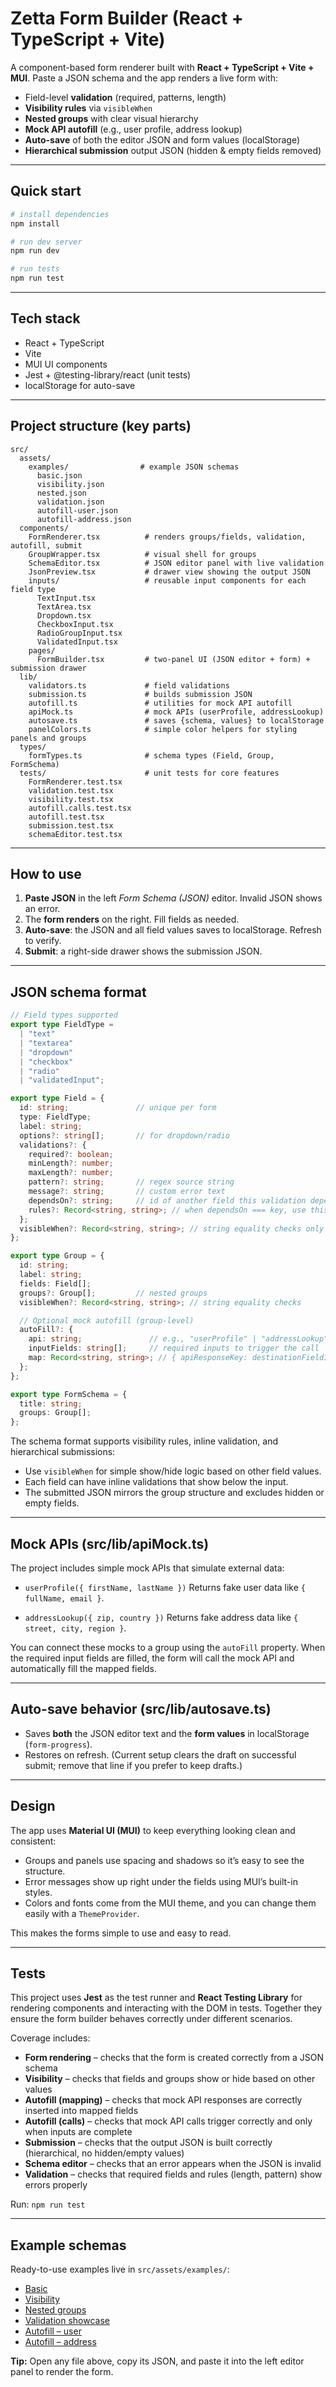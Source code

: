 # Zetta Form Builder (React + TypeScript + Vite)

A component-based form renderer built with **React + TypeScript + Vite + MUI**. Paste a JSON schema and the app renders a live form with:

-   Field-level **validation** (required, patterns, length)
-   **Visibility rules** via `visibleWhen`
-   **Nested groups** with clear visual hierarchy
-   **Mock API autofill** (e.g., user profile, address lookup)
-   **Auto-save** of both the editor JSON and form values (localStorage)
-   **Hierarchical submission** output JSON (hidden & empty fields removed)

---

## Quick start

```bash
# install dependencies
npm install

# run dev server
npm run dev

# run tests
npm run test
```

---

## Tech stack
- React + TypeScript
- Vite
- MUI UI components
- Jest + @testing-library/react (unit tests)
- localStorage for auto-save

---

## Project structure (key parts)

```
src/
  assets/
    examples/                # example JSON schemas
      basic.json
      visibility.json
      nested.json
      validation.json
      autofill-user.json
      autofill-address.json
  components/
    FormRenderer.tsx          # renders groups/fields, validation, autofill, submit
    GroupWrapper.tsx          # visual shell for groups
    SchemaEditor.tsx          # JSON editor panel with live validation
    JsonPreview.tsx           # drawer view showing the output JSON
    inputs/                   # reusable input components for each field type
      TextInput.tsx
      TextArea.tsx
      Dropdown.tsx
      CheckboxInput.tsx
      RadioGroupInput.tsx
      ValidatedInput.tsx
    pages/
      FormBuilder.tsx         # two-panel UI (JSON editor + form) + submission drawer
  lib/
    validators.ts             # field validations
    submission.ts             # builds submission JSON
    autofill.ts               # utilities for mock API autofill
    apiMock.ts                # mock APIs (userProfile, addressLookup)
    autosave.ts               # saves {schema, values} to localStorage
    panelColors.ts            # simple color helpers for styling panels and groups
  types/
    formTypes.ts              # schema types (Field, Group, FormSchema)
  tests/                      # unit tests for core features
    FormRenderer.test.tsx
    validation.test.tsx
    visibility.test.tsx
    autofill.calls.test.tsx
    autofill.test.tsx
    submission.test.tsx
    schemaEditor.test.tsx
```

---

## How to use
1. **Paste JSON** in the left _Form Schema (JSON)_ editor. Invalid JSON shows an error.
2. The **form renders** on the right. Fill fields as needed.
3. **Auto-save**: the JSON and all field values saves to localStorage. Refresh to verify.
4. **Submit**: a right-side drawer shows the submission JSON.

---

## JSON schema format

```ts
// Field types supported
export type FieldType =
  | "text"
  | "textarea"
  | "dropdown"
  | "checkbox"
  | "radio"
  | "validatedInput";

export type Field = {
  id: string;               // unique per form
  type: FieldType;
  label: string;
  options?: string[];       // for dropdown/radio
  validations?: {
    required?: boolean;
    minLength?: number;
    maxLength?: number;
    pattern?: string;       // regex source string
    message?: string;       // custom error text
    dependsOn?: string;     // id of another field this validation depends on
    rules?: Record<string, string>; // when dependsOn === key, use this regex (value)
  };
  visibleWhen?: Record<string, string>; // string equality checks only
};

export type Group = {
  id: string;
  label: string;
  fields: Field[];
  groups?: Group[];         // nested groups
  visibleWhen?: Record<string, string>; // string equality checks

  // Optional mock autofill (group-level)
  autoFill?: {
    api: string;               // e.g., "userProfile" | "addressLookup"
    inputFields: string[];     // required inputs to trigger the call
    map: Record<string, string>; // { apiResponseKey: destinationFieldId }
  };
};

export type FormSchema = {
  title: string;
  groups: Group[];
};
````



The schema format supports visibility rules, inline validation, and hierarchical submissions:
- Use `visibleWhen` for simple show/hide logic based on other field values.
- Each field can have inline validations that show below the input.
- The submitted JSON mirrors the group structure and excludes hidden or empty fields.

---

## Mock APIs (src/lib/apiMock.ts)

The project includes simple mock APIs that simulate external data:

- `userProfile({ firstName, lastName })`
  Returns fake user data like `{ fullName, email }`.

- `addressLookup({ zip, country })`
  Returns fake address data like `{ street, city, region }`.

You can connect these mocks to a group using the `autoFill` property.
When the required input fields are filled, the form will call the mock API and automatically fill the mapped fields.

---

## Auto-save behavior (src/lib/autosave.ts)

-   Saves **both** the JSON editor text and the **form values** in localStorage (`form-progress`).
-   Restores on refresh. (Current setup clears the draft on successful submit; remove that line if you prefer to keep drafts.)

---

## Design

The app uses **Material UI (MUI)** to keep everything looking clean and consistent:
- Groups and panels use spacing and shadows so it’s easy to see the structure.
- Error messages show up right under the fields using MUI’s built-in styles.
- Colors and fonts come from the MUI theme, and you can change them easily with a `ThemeProvider`.

This makes the forms simple to use and easy to read.

---

## Tests

This project uses **Jest** as the test runner and **React Testing Library** for rendering components and interacting with the DOM in tests. Together they ensure the form builder behaves correctly under different scenarios.

Coverage includes:

- **Form rendering** – checks that the form is created correctly from a JSON schema
- **Visibility** – checks that fields and groups show or hide based on other values
- **Autofill (mapping)** – checks that mock API responses are correctly inserted into mapped fields
- **Autofill (calls)** – checks that mock API calls trigger correctly and only when inputs are complete
- **Submission** – checks that the output JSON is built correctly (hierarchical, no hidden/empty values)
- **Schema editor** – checks that an error appears when the JSON is invalid
- **Validation** – checks that required fields and rules (length, pattern) show errors properly

Run: `npm run test`

---

## Example schemas

Ready-to-use examples live in `src/assets/examples/`:

-   [Basic](src/assets/examples/basic.json)
-   [Visibility](src/assets/examples/visibility.json)
-   [Nested groups](src/assets/examples/nested.json)
-   [Validation showcase](src/assets/examples/validation.json)
-   [Autofill – user](src/assets/examples/autofill-user.json)
-   [Autofill – address](src/assets/examples/autofill-address.json)

**Tip:** Open any file above, copy its JSON, and paste it into the left editor panel to render the form.

